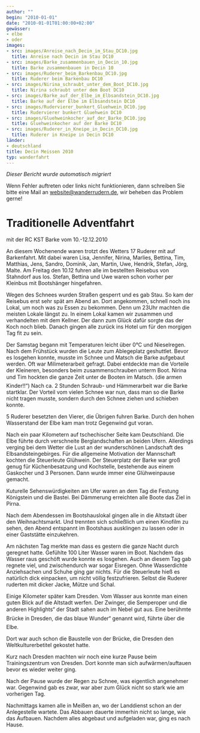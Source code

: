 ```yaml
---
author: ""
begin: "2010-01-01"
date: "2010-01-01T01:00:00+02:00"
gewässer:
- elbe
- oder
images:
- src: images/Anreise_nach_Decin_im_Stau_DC10.jpg
  title: Anreise nach Decin im Stau DC10
- src: images/Barke_zusammenbauen_in_Decin_10.jpg
  title: Barke zusammenbauen in Decin 10
- src: images/Ruderer_beim_Barkenbau_DC10.jpg
  title: Ruderer beim Barkenbau DC10
- src: images/Nirina_schraubt_unter_dem_Boot_DC10.jpg
  title: Nirina schraubt unter dem Boot DC10
- src: images/Barke_auf_der_Elbe_im_Elbsandstein_DC10.jpg
  title: Barke auf der Elbe im Elbsandstein DC10
- src: images/Rudervierer_bunkert_Gluehwein_DC10.jpg
  title: Rudervierer bunkert Gluehwein DC10
- src: images/Gluehweinkocher_auf_der_Barke_DC10.jpg
  title: Gluehweinkocher auf der Barke DC10
- src: images/Ruderer_in_Kneipe_in_Decin_DC10.jpg
  title: Ruderer in Kneipe in Decin DC10
länder:
- deutschland
title: Decin Meissen 2010
typ: wanderfahrt
---
```



*Dieser Bericht wurde automatisch migriert*

Wenn Fehler auftreten oder links nicht funktionieren, dann schreiben Sie bitte eine Mail an website@wanderrudern.de, wir beheben das Problem gerne!



# Traditionelle Adventfahrt


mit der RC KST Barke vom 10.-12.12.2010

An diesem Wochenende waren trotzt des Wetters 17 Ruderer mit auf Barkenfahrt. Mit dabei waren Lisa, Jennifer, Nirina, Marlies, Bettina, Tim, Matthias, Jens, Sandro, Dominik, Jan, Martin, Uwe, Hendrik, Stefan, Jörg, Malte. Am Freitag den 10.12 fuhren alle im bestellten Reisebus von Stahndorf aus los. Stefan, Bettina und Uwe waren schon vorher per Kleinbus mit Bootshänger hingefahren.

Wegen des Schnees wurden Straßen gesperrt und es gab Stau. So kam der Reisebus erst sehr spät am Abend an. Dort angekommen, schnell noch ins Lokal, um noch was zu Essen zu bekommen. Denn um 23Uhr machten die meisten Lokale längst zu. In einem Lokal kamen wir zusammen und verhandelten mit dem Kellner. Der dann zum Glück dafür sorgte das der Koch noch blieb. Danach gingen alle zurück ins Hotel um für den morgigen Tag fit zu sein.

Der Samstag begann mit Temperaturen leicht über 0°C und Nieselregen. Nach dem Frühstück wurden die Leute zum Ablegeplatz geshuttlet. Bevor es losgehen konnte, musste im Schnee und Matsch die Barke aufgebaut werden. Oft war Milimeterarbeit gefragt. Dabei entdeckte man die Vorteile der Kleineren, besonders beim zusammenschrauben unterm Boot. Nirina und Tim hockten die ganze Zeit unter de Booten im Matsch. (die armen Kinder!!“) Nach ca. 2 Stunden Schraub- und Hämmerarbeit war die Barke startklar. Der Vorteil vom vielen Schnee war nun, dass man so die Barke nicht tragen musste, sondern durch den Schnee ziehen und schieben konnte.

5 Ruderer besetzten den Vierer, die Übrigen fuhren Barke. Durch den hohen Wasserstand der Elbe kam man trotz Gegenwind gut voran.

Nach ein paar Kilometern auf tschechischer Seite kam Deutschland. Die Elbe führte durch verschneite Berglandschaften an beiden Ufern. Allerdings verging bei dem Wetter die Lust an der wunderschönen Landschaft des Elbsandsteingebirges. Für die allgemeine Motivation der Mannschaft kochten die Steuerleute Glühwein. Der Steuerplatz der Barke war groß genug für Küchenbesatzung und Kochstelle, bestehende aus einem Gaskocher und 3 Personen. Dann wurde immer eine Glühweinpause gemacht.

Kuturelle Sehenswürdigkeiten am Ufer waren an dem Tag die Festung Königstein und die Bastei. Bei Dämmerung erreichten alle Boote das Ziel in Pirna.

Nach dem Abendessen im Bootshauslokal gingen alle in die Altstadt über den Weihnachtsmarkt. Und trennten sich schließlich um einen Kinofilm zu sehen, den Abend entspannt im Bootshaus ausklingen zu lassen oder in einer Gaststätte einzukehren.

Am nächsten Tag merkte man dass es gestern die ganze Nacht durch geregnet hatte. Gefühlte 100 Liter Wasser waren im Boot. Nachdem das Wasser raus geschöft wurde konnte es losgehen. Auch an diesem Tag gab regnete viel, und zwischendurch war sogar Eisregen. Ohne Wasserdichte Anziehsachen und Schuhe ging gar nichts. Für die Steuerleute hieß es natürlich dick einpacken, um nicht völlig festzufrieren. Selbst die Ruderer ruderten mit dicker Jacke, Mütze und Schal.

Einige Kilometer später kam Dresden. Vom Wasser aus konnte man einen guten Blick auf die Altstadt werfen. Der Zwinger, die Semperoper und die anderen Highlights“ der Stadt sahen auch im Nebel gut aus. Eine berühmte Brücke in Dresden, die das blaue Wunder“ genannt wird, führte über die Elbe.

Dort war auch schon die Baustelle von der Brücke, die Dresden den Weltkulturerbetitel gekostet hatte.

Kurz nach Dresden machten wir noch eine kurze Pause beim Trainingszentrum von Dresden. Dort konnte man sich aufwärmen/auftauen bevor es wieder weiter ging.

Nach der Pause wurde der Regen zu Schnee, was eigentlich angenehmer war. Gegenwind gab es zwar, war aber zum Glück nicht so stark wie am vorherigen Tag.

Nachmittags kamen alle in Meißen an, wo der Landdienst schon an der Anlegestelle wartete. Das Abbauen dauerte immerhin nicht so lange, wie das Aufbauen. Nachdem alles abgebaut und aufgeladen war, ging es nach Hause.